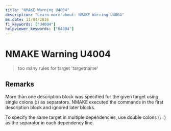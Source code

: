 ```yaml
---
title: "NMAKE Warning U4004"
description: "Learn more about: NMAKE Warning U4004"
ms.date: 11/04/2016
f1_keywords: ["U4004"]
helpviewer_keywords: ["U4004"]
---
```

# NMAKE Warning U4004

> too many rules for target 'targetname'

## Remarks

More than one description block was specified for the given target using single colons (**:**) as separators. NMAKE executed the commands in the first description block and ignored later blocks.

To specify the same target in multiple dependencies, use double colons (`::`) as the separator in each dependency line.
